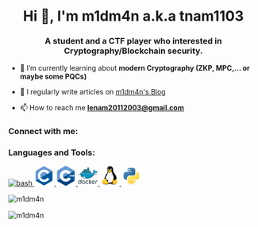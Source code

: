 <h1 align="center">Hi 👋, I'm m1dm4n a.k.a tnam1103</h1>
<h3 align="center">A student and a CTF player who interested in Cryptography/Blockchain security.</h3>

- 🌱 I’m currently learning about **modern Cryptography (ZKP, MPC,... or maybe some PQCs)**

- 📝 I regularly write articles on [m1dm4n's Blog](https://hackmd.io/@m1dm4n)

- 📫 How to reach me **lenam20112003@gmail.com**

<h3 align="left">Connect with me:</h3>
<p align="left">
</p>

<h3 align="left">Languages and Tools:</h3>
<p align="left"> <a href="https://www.gnu.org/software/bash/" target="_blank" rel="noreferrer"> <img src="https://www.vectorlogo.zone/logos/gnu_bash/gnu_bash-icon.svg" alt="bash" width="40" height="40"/> </a> <a href="https://www.cprogramming.com/" target="_blank" rel="noreferrer"> <img src="https://raw.githubusercontent.com/devicons/devicon/master/icons/c/c-original.svg" alt="c" width="40" height="40"/> </a> <a href="https://www.w3schools.com/cpp/" target="_blank" rel="noreferrer"> <img src="https://raw.githubusercontent.com/devicons/devicon/master/icons/cplusplus/cplusplus-original.svg" alt="cplusplus" width="40" height="40"/> </a> <a href="https://www.docker.com/" target="_blank" rel="noreferrer"> <img src="https://raw.githubusercontent.com/devicons/devicon/master/icons/docker/docker-original-wordmark.svg" alt="docker" width="40" height="40"/> </a> <a href="https://www.linux.org/" target="_blank" rel="noreferrer"> <img src="https://raw.githubusercontent.com/devicons/devicon/master/icons/linux/linux-original.svg" alt="linux" width="40" height="40"/> </a> <a href="https://www.python.org" target="_blank" rel="noreferrer"> <img src="https://raw.githubusercontent.com/devicons/devicon/master/icons/python/python-original.svg" alt="python" width="40" height="40"/> </a> </p>

<p><img align="center" src="https://github-readme-stats.vercel.app/api/top-langs?username=m1dm4n&show_icons=true&locale=en&layout=compact" alt="m1dm4n" /></p>

<p><img align="center" src="https://github-readme-streak-stats.herokuapp.com/?user=m1dm4n&" alt="m1dm4n" /></p>

